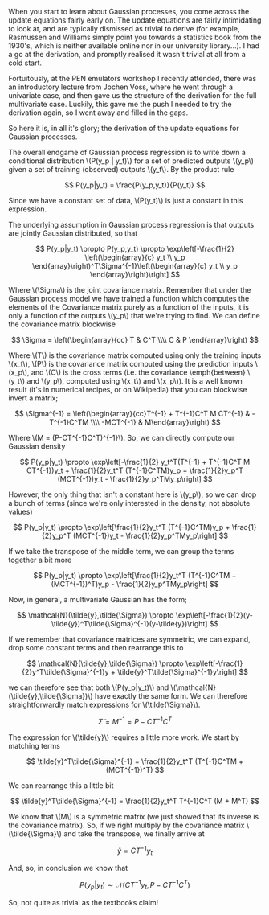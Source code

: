 When you start to learn about Gaussian processes, you come across the update equations fairly early on. The update equations are fairly intimidating to look at, and are typically dismissed as trivial to derive (for example, Rasmussen and Williams simply point you towards a statistics book from the 1930's, which is neither available online nor in our university library...). I had a go at the derivation, and promptly realised it wasn't trivial at all from a cold start.

Fortuitously, at the PEN emulators workshop I recently attended, there was an introductory lecture from Jochen Voss, where he went through a univariate case, and then gave us the structure of the derivation for the full multivariate case. Luckily, this gave me the push I needed to try the derivation again, so I went away and filled in the gaps.

So here it is, in all it's glory; the derivation of the update equations for Gaussian processes.

The overall endgame of Gaussian process regression is to write down a conditional distribution \\(P(y_p | y_t)\\) for a set of predicted outputs \\(y_p\\) given a set of training (observed) outputs \\(y_t\\). By the product rule

$$ P(y_p|y_t) = \frac{P(y_p,y_t)}{P(y_t)} $$

Since we have a constant set of data, \\(P(y_t)\\) is just a constant in this expression.

The underlying assumption in Gaussian process regression is that outputs are jointly Gaussian distributed, so that

$$ P(y_p|y_t) \propto P(y_p,y_t) \propto \exp\left[-\frac{1}{2} \left(\begin{array}{c} y_t \\ y_p \end{array}\right)^T\Sigma^{-1}\left(\begin{array}{c} y_t \\ y_p \end{array}\right)\right] $$

Where \\(\Sigma\\) is the joint covariance matrix. Remember that under the Gaussian process model we have trained a function which computes the elements of the Covariance matrix purely as a function of the inputs, it is only a function of the outputs \\(y_p\\) that we're trying to find. We can define the covariance matrix blockwise

$$ \Sigma = \left(\begin{array}{cc} T & C^T \\\\ C & P \end{array}\right) $$

Where \\(T\\) is the covariance matrix computed using only the training inputs \\(x_t\\), \\(P\\) is the covariance matrix computed using the prediction inputs \\(x_p\\), and \\(C\\) is the cross terms (i.e. the covariance \emph{between} \\(y_t\\) and \\(y_p\\), computed using \\(x_t\\) and \\(x_p\\)). It is a well known result (it's in numerical recipes, or on Wikipedia) that you can blockwise invert a matrix;

$$ \Sigma^{-1} = \left(\begin{array}{cc}T^{-1} + T^{-1}C^T M CT^{-1} & -T^{-1}C^TM \\\\ -MCT^{-1} & M\end{array}\right) $$

Where \\(M = (P-CT^{-1}C^T)^{-1}\\). So, we can directly compute our Gaussian density

$$ P(y_p|y_t) \propto \exp\left[-\frac{1}{2} y_t^T(T^{-1} + T^{-1}C^T M CT^{-1})y_t + \frac{1}{2}y_t^T (T^{-1}C^TM)y_p + \frac{1}{2}y_p^T (MCT^{-1})y_t - \frac{1}{2}y_p^TMy_p\right] $$

However, the only thing that isn't a constant here is \\(y_p\\), so we can drop a bunch of terms (since we're only interested in the density, not absolute values)

$$ P(y_p|y_t) \propto \exp\left[\frac{1}{2}y_t^T (T^{-1}C^TM)y_p + \frac{1}{2}y_p^T (MCT^{-1})y_t - \frac{1}{2}y_p^TMy_p\right] $$

If we take the transpose of the middle term, we can group the terms together a bit more

$$ P(y_p|y_t) \propto \exp\left[\frac{1}{2}y_t^T (T^{-1}C^TM + (MCT^{-1})^T)y_p - \frac{1}{2}y_p^TMy_p\right] $$

Now, in general, a multivariate Gaussian has the form;

$$ \mathcal{N}(\tilde{y},\tilde{\Sigma}) \propto \exp\left[-\frac{1}{2}(y-\tilde{y})^T\tilde{\Sigma}^{-1}(y-\tilde{y})\right] $$

If we remember that covariance matrices are symmetric, we can expand, drop some constant terms and then rearrange this to

$$ \mathcal{N}(\tilde{y},\tilde{\Sigma}) \propto \exp\left[-\frac{1}{2}y^T\tilde{\Sigma}^{-1}y + \tilde{y}^T\tilde{\Sigma}^{-1}y\right] $$

we can therefore see that both \\(P(y_p|y_t)\\) and \\(\mathcal{N}(\tilde{y},\tilde{\Sigma})\\) have exactly the same form. We can therefore straightforwardly match expressions for \\(\tilde{\Sigma}\\).

$$ \tilde{\Sigma} = M^{-1} = P-CT^{-1}C^T $$

The expression for \\(\tilde{y}\\) requires a little more work. We start by matching terms

$$ \tilde{y}^T\tilde{\Sigma}^{-1} = \frac{1}{2}y_t^T (T^{-1}C^TM + (MCT^{-1})^T) $$

We can rearrange this a little bit

$$ \tilde{y}^T\tilde{\Sigma}^{-1} = \frac{1}{2}y_t^T T^{-1}C^T (M + M^T) $$

We know that \\(M\\) is a symmetric matrix (we just showed that its inverse is the covariance matrix). So, if we right multiply by the covariance matrix \\(\tilde{\Sigma}\\) and take the transpose, we finally arrive at

$$\tilde{y} = CT^{-1}y_t $$

And, so, in conclusion we know that

$$P(y_p|y_t) \sim \mathcal{N}(CT^{-1}y_t, P-CT^{-1}C^T) $$

So, not quite as trivial as the textbooks claim!